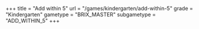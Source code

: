 +++
title = "Add within 5"
url = "/games/kindergarten/add-within-5"
grade = "Kindergarten"
gametype = "BRIX_MASTER"
subgametype = "ADD_WITHIN_5"
+++